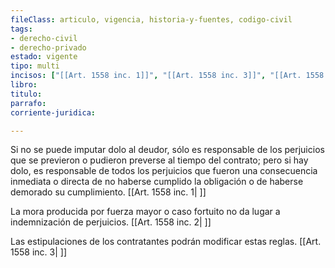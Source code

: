 ```yaml
---
fileClass: articulo, vigencia, historia-y-fuentes, codigo-civil
tags:
- derecho-civil
- derecho-privado
estado: vigente
tipo: multi
incisos: ["[[Art. 1558 inc. 1]]", "[[Art. 1558 inc. 3]]", "[[Art. 1558 inc. 2]]"]
libro:
titulo:
parrafo:
corriente-juridica:

---
```

Si no se puede imputar dolo al deudor, sólo es responsable de los perjuicios que se previeron o pudieron preverse al tiempo del contrato; pero si hay dolo, es responsable de todos los perjuicios que fueron una consecuencia inmediata o directa de no haberse cumplido la obligación o de haberse demorado su cumplimiento. [[Art. 1558 inc. 1| ]]

La mora producida por fuerza mayor o caso fortuito no da lugar a indemnización de perjuicios. [[Art. 1558 inc. 2| ]]

Las estipulaciones de los contratantes podrán modificar estas reglas. [[Art. 1558 inc. 3| ]]